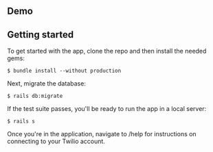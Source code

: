 ## Demo



## Getting started

To get started with the app, clone the repo and then install the needed gems:

```
$ bundle install --without production
```

Next, migrate the database:

```
$ rails db:migrate
```

If the test suite passes, you'll be ready to run the app in a local server:

```
$ rails s
```

Once you're in the application, navigate to /help for instructions on connecting
to your Twilio account.
